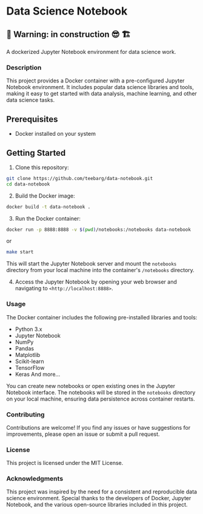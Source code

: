 # Data Science Notebook

## 🚨 Warning: in construction 😎 🏗️

A dockerized Jupyter Notebook environment for data science work.

### Description

This project provides a Docker container with a pre-configured Jupyter Notebook environment. It includes popular data science libraries and tools, making it easy to get started with data analysis, machine learning, and other data science tasks.

## Prerequisites

* Docker installed on your system

## Getting Started

1. Clone this repository:

```bash
git clone https://github.com/teebarg/data-notebook.git
cd data-notebook
```

2. Build the Docker image:

```bash
docker build -t data-notebook .
```

3. Run the Docker container:

```bash
docker run -p 8888:8888 -v $(pwd)/notebooks:/notebooks data-notebook
```

or

```bash
make start
```

This will start the Jupyter Notebook server and mount the `notebooks` directory from your local machine into the container's `/notebooks` directory.

4. Access the Jupyter Notebook by opening your web browser and navigating to `<http://localhost:8888>`.

### Usage

The Docker container includes the following pre-installed libraries and tools:

* Python 3.x
* Jupyter Notebook
* NumPy
* Pandas
* Matplotlib
* Scikit-learn
* TensorFlow
* Keras
And more...

You can create new notebooks or open existing ones in the Jupyter Notebook interface. The notebooks will be stored in the `notebooks` directory on your local machine, ensuring data persistence across container restarts.

### Contributing

Contributions are welcome! If you find any issues or have suggestions for improvements, please open an issue or submit a pull request.

### License

This project is licensed under the MIT License.

### Acknowledgments

This project was inspired by the need for a consistent and reproducible data science environment. Special thanks to the developers of Docker, Jupyter Notebook, and the various open-source libraries included in this project.
